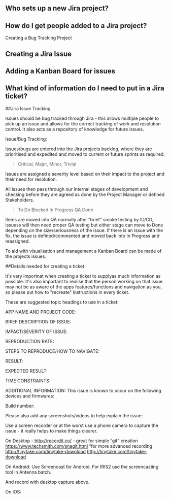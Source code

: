 ## Who sets up a new Jira project?

## How do I get people added to a Jira project?

Creating a Bug Tracking Project


## Creating a Jira Issue

## Adding a Kanban Board for issues



## What kind of information do I need to put in a Jira ticket?

##Jira Issue Tracking

Issues should be bug tracked through Jira - this allows multiple people to pick up an issue and allows for the correct tracking of work and resolution control. It also acts as a repository of knowledge for future issues.


Issue/Bug Tracking:

Issues/bugs are entered into the Jira projects backlog, where they are prioritised and expedited and moved to current or future sprints as required.

>Critical, Major, Minor, Trivial

Issues are assigned a severity level based on their impact to the project and their need for resolution.

All issues then pass through our internal stages of development and checking before they are agreed as done by the Project Manager or defined Stakeholders.

>To Do	 Blocked	 In Progress	 QA		 Done

Items are moved into QA normally after “brief” smoke testing by ID/CD, issuess will then need proper QA testing but either stage can move to Done depending on the size/seriousness of the issue. If there is an issue with the fix, the issue is defined/commented and moved back into In Progress and reassigned.

To aid with visualisation and management a Kanban Board can be made of the projects issues.


##Details needed for creating a ticket

It's very importnat when creating a ticket to supplyas much information as possible.
It's also important to realise that the person working on that issue may not be as aware of the apps features/functions and navigation as you, so please put how to "recreate" instructions in every ticket.

These are suggested topic headings to use in a ticket:



APP NAME AND PROJECT CODE:


BRIEF DESCRIPTION OF ISSUE:


IMPACT/SEVERITY OF ISSUE:


REPRODUCTION RATE:


STEPS TO REPRODUCE/HOW TO NAVIGATE:

RESULT:


EXPECTED RESULT:

TIME CONSTRAINTS:


ADDITIONAL INFORMATION:
This issue is known to occur on the following devices and firmwares:

Build number:

Please also add any screenshots/videos to help explain the issue:





Use a screen recorder or at the worst use a phone camera to capture the issue - it really helps to make things clearer.

On Desktop - 
http://recordit.co/ - great for simple “gif” creation
https://www.techsmith.com/snagit.html “for more advanced recording
http://tinytake.com/tinytake-download
http://tinytake.com/tinytake-download

On Android:
Use Screencast for Android.
For IRIS2 use the screencasting tool in Antenna batch.

And record with desktop capture above.

On iOS:
